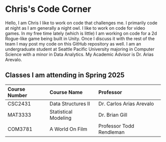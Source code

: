 # Chris's Code Corner
Hello, I am Chris I like to work on code that challenges me. I primarily code at night as I am generally a night owl. I like to work on code for video games. In my free time lately (which is little) I am working on code for a 2d Rogue-like game being built in Unity. Once I discuss it with the rest of the team I may post my code on this GitHub repository as well. I am an undergraduate student at Seattle Pacific University majoring in Computer Science with a minor in Data Analytics. My Academic Advisor is Dr. Arias Arevalo.
## Classes I am attending in Spring 2025

| Course Number | Course Name          | Professor                |
| :-------------|:---------------------|:-------------------------|
| CSC2431       | Data Structures II   | Dr. Carlos Arias Arevalo |
| MAT3333       | Statistical Modeling | Dr. Brian Gill           |
| COM3781       | A World On Film      | Professor Todd Rendleman | 
